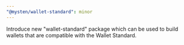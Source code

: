 ```yaml
---
"@mysten/wallet-standard": minor
---
```


Introduce new "wallet-standard" package which can be used to build wallets that are compatible with the Wallet Standard.
